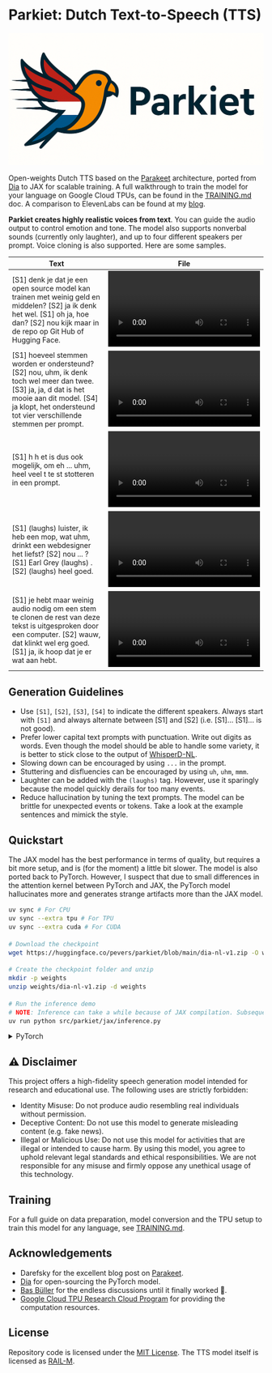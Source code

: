 # Parkiet: Dutch Text-to-Speech (TTS)

![Parkiet](images/parkiet.png)

Open-weights Dutch TTS based on the [Parakeet](https://jordandarefsky.com/blog/2024/parakeet/) architecture, ported from [Dia](https://github.com/nari-labs/dia) to JAX for scalable training. A full walkthrough to train the model for your language on Google Cloud TPUs, can be found in the [TRAINING.md](TRAINING.md) doc. A comparison to ElevenLabs can be found at my [blog](https://peterevers.nl/posts/2025/09/parkiet/).

**Parkiet creates highly realistic voices from text**. You can guide the audio output to control emotion and tone. The model also supports nonverbal sounds (currently only laughter), and up to four different speakers per prompt. Voice cloning is also supported. Here are some samples.

| Text | File |
|---|---|
| [S1] denk je dat je een open source model kan trainen met weinig geld en middelen? [S2] ja ik denk het wel. [S1] oh ja, hoe dan? [S2] nou kijk maar in de repo op Git Hub of Hugging Face. |  <video src="https://github.com/user-attachments/assets/1b0ac1be-717e-4bdf-83a5-b5a501f67057">
| [S1] hoeveel stemmen worden er ondersteund? [S2] nou, uhm, ik denk toch wel meer dan twee. [S3] ja, ja, d dat is het mooie aan dit model. [S4] ja klopt, het ondersteund tot vier verschillende stemmen per prompt. | <video src="https://github.com/user-attachments/assets/6e428840-ca65-4b24-a63d-b6358d08b2f8"> 
| [S1] h h et is dus ook mogelijk, om eh ... uhm, heel veel t te st stotteren in een prompt. | <video src="https://github.com/user-attachments/assets/0217d156-3729-4f2d-b6ec-5f7e8ce3f050"> |
| [S1] (laughs) luister, ik heb een mop, wat uhm, drinkt een webdesigner het liefst? [S2] nou ... ? [S1] Earl Grey (laughs) . [S2] (laughs) heel goed. | <video src="https://github.com/user-attachments/assets/a77e654a-4b2d-4e6e-959b-397d8dadf87a">
| [S1] je hebt maar weinig audio nodig om een stem te clonen de rest van deze tekst is uitgesproken door een computer. [S2] wauw, dat klinkt wel erg goed. [S1] ja, ik hoop dat je er wat aan hebt. | <video src="https://github.com/user-attachments/assets/f80d6b27-0719-4044-89cc-ae19230505ee">

## Generation Guidelines

* Use `[S1]`, `[S2]`, `[S3]`, `[S4]` to indicate the different speakers. Always start with `[S1]` and always alternate between [S1] and [S2] (i.e. [S1]... [S1]... is not good).
* Prefer lower capital text prompts with punctuation. Write out digits as words. Even though the model should be able to handle some variety, it is better to stick close to the output of [WhisperD-NL](https://huggingface.co/pevers/whisperd-nl).
* Slowing down can be encouraged by using `...` in the prompt.
* Stuttering and disfluencies can be encouraged by using `uh`, `uhm`, `mmm`.
* Laughter can be added with the `(laughs)` tag. However, use it sparingly because the model quickly derails for too many events.
* Reduce hallucination by tuning the text prompts. The model can be brittle for unexpected events or tokens. Take a look at the example sentences and mimick the style.

## Quickstart

The JAX model has the best performance in terms of quality, but requires a bit more setup, and is (for the moment) a little bit slower. The model is also ported back to PyTorch. However, I suspect that due to small differences in the attention kernel between PyTorch and JAX, the PyTorch model hallucinates more and generates strange artifacts more than the JAX model.

```bash
uv sync # For CPU
uv sync --extra tpu # For TPU
uv sync --extra cuda # For CUDA

# Download the checkpoint
wget https://huggingface.co/pevers/parkiet/blob/main/dia-nl-v1.zip -O weights/dia-nl-v1.zip

# Create the checkpoint folder and unzip
mkdir -p weights
unzip weights/dia-nl-v1.zip -d weights

# Run the inference demo
# NOTE: Inference can take a while because of JAX compilation. Subsequent calls will be cached and much faster. I'm working on some performance improvements.
uv run python src/parkiet/jax/inference.py
```

<details>

<summary>PyTorch</summary>

```bash
uv sync # For CPU
uv sync --extra cuda # For CUDA

wget https://huggingface.co/pevers/parkiet/blob/main/dia-nl-v1.pth -O weights/dia-nl-v1.pth
uv run python src/parkiet/dia/inference.py
```

</details>

## ⚠️ Disclaimer
This project offers a high-fidelity speech generation model intended for research and educational use. The following uses are strictly forbidden:

* Identity Misuse: Do not produce audio resembling real individuals without permission.
* Deceptive Content: Do not use this model to generate misleading content (e.g. fake news).
* Illegal or Malicious Use: Do not use this model for activities that are illegal or intended to cause harm.
By using this model, you agree to uphold relevant legal standards and ethical responsibilities. We are not responsible for any misuse and firmly oppose any unethical usage of this technology.

## Training

For a full guide on data preparation, model conversion and the TPU setup to train this model for any language, see [TRAINING.md](TRAINING.md).

## Acknowledgements

* Darefsky for the excellent blog post on [Parakeet](https://jordandarefsky.com/blog/2024/parakeet/).
* [Dia](https://github.com/nari-labs/) for open-sourcing the PyTorch model.
* [Bas Büller](http://github.com/basbuller) for the endless discussions until it finally worked 🙌.
* [Google Cloud TPU Research Cloud Program](https://sites.research.google/trc/about/) for providing the computation resources.

## License

Repository code is licensed under the [MIT License](LICENSE). The TTS model itself is licensed as [RAIL-M](MODEL_LICENSE).
